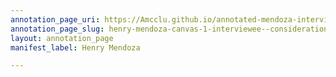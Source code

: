 ```yaml
---
annotation_page_uri: https://Amcclu.github.io/annotated-mendoza-interview/annotations/henry-mendoza-canvas-1-interviewee--consideration--contextualizing--relating-firsthand-experiences--rapport--reminiscing.json
annotation_page_slug: henry-mendoza-canvas-1-interviewee--consideration--contextualizing--relating-firsthand-experiences--rapport--reminiscing
layout: annotation_page
manifest_label: Henry Mendoza

---
```

